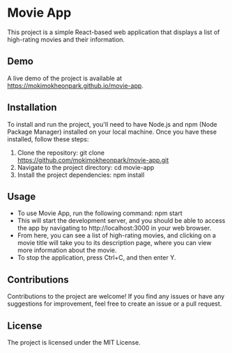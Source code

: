 # Movie App

This project is a simple React-based web application that displays a list of high-rating movies and their information.

## Demo

A live demo of the project is available at https://mokimokheonpark.github.io/movie-app.

## Installation

To install and run the project, you'll need to have Node.js and npm (Node Package Manager) installed on your local machine. Once you have these installed, follow these steps:

1. Clone the repository: git clone https://github.com/mokimokheonpark/movie-app.git
2. Navigate to the project directory: cd movie-app
3. Install the project dependencies: npm install

## Usage

- To use Movie App, run the following command: npm start
- This will start the development server, and you should be able to access the app by navigating to http://localhost:3000 in your web browser.
- From here, you can see a list of high-rating movies, and clicking on a movie title will take you to its description page, where you can view more information about the movie.
- To stop the application, press Ctrl+C, and then enter Y.

## Contributions

Contributions to the project are welcome! If you find any issues or have any suggestions for improvement, feel free to create an issue or a pull request.

## License

The project is licensed under the MIT License.
